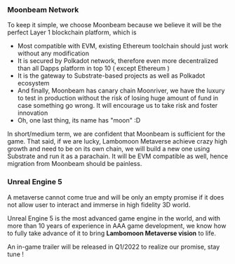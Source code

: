 ### Moonbeam Network

To keep it simple, we choose Moonbeam because we believe it will be the perfect Layer 1 blockchain platform, which is

- Most compatible with EVM, existing Ethereum toolchain should just work without any modification
- It is secured by Polkadot network, therefore even more decentralized than all Dapps platform in top 10 ( except Ethereum )
- It is the gateway to Substrate-based projects as well as Polkadot ecosystem
- And finally, Moonbeam has canary chain Moonriver, we have the luxury to test in production without the risk of losing huge amount of fund in case something go wrong. It will encourage us to take risk and foster innovation
- Oh, one last thing, its name has "moon" :D

In short/medium term, we are confident that Moonbeam is sufficient for the game. That said, if we are lucky, Lambomoon Metaverse achieve crazy high growth and need to be on its own chain, we will build a new one using Substrate and run it as a parachain. It will be EVM compatible as well, hence migration from Moonbeam should be painless.

### Unreal Engine 5

A metaverse cannot come true and will be only an empty promise if it does not allow user to interact and immerse in high fidelity 3D world.

Unreal Engine 5 is the most advanced game engine in the world, and with more than 10 years of experience in AAA game development, we know how to fully take advance of it to bring **Lambomoon Metaverse vision** to life.

An in-game trailer will be released in Q1/2022 to realize our promise, stay tune !
